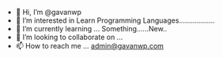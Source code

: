 - 👋 Hi, I’m @gavanwp
- 👀 I’m interested in  Learn Programming Languages..................
- 🌱 I’m currently learning ...  Something......New..
- 💞️ I’m looking to collaborate on ...
- 📫 How to reach me ... admin@gavanwp.com

<!---
gavanwp/gavanwp is a ✨ special ✨ repository because its `README.md` (this file) appears on your GitHub profile.
You can click the Preview link to take a look at your changes.
--->
